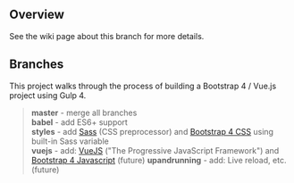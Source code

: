 
## Overview

See the wiki page about this branch for more details.

## Branches

This project walks through the process of building a Bootstrap 4 / Vue.js project using Gulp 4.

> **master** - merge all branches  
> **babel** - add ES6+ support  
> **styles** - add [Sass](https://sass-lang.com/) (CSS preprocessor) and [Bootstrap 4 CSS](https://getbootstrap.com/docs/4.0/getting-started/theming/#importing) using built-in Sass variable   
> **vuejs** - add: [VueJS](https://vuejs.org/) ("The Progressive JavaScript Framework") and [Bootstrap 4 Javascript](https://getbootstrap.com/docs/4.2/getting-started/javascript/) (future)
> **upandrunning** - add: Live reload, etc. (future)  